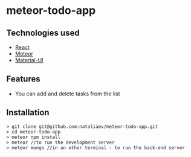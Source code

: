 # meteor-todo-app

## Technologies used

-   [React](https://reactjs.org)
-   [Meteor](https://www.meteor.com/)
-   [Material-UI](https://material-ui.com/)

## Features

- You can add and delete tasks from the list

## Installation

```
> git clone git@github.com:nataliaev/meteor-todo-app.git
> cd meteor-todo-app
> meteor npm install
> meteor //to run the development server
> meteor mongo //in an other terminal - to run the back-end server
```
